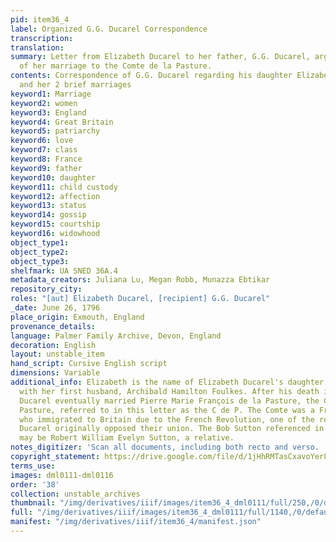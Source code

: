 ```yaml
---
pid: item36_4
label: Organized G.G. Ducarel Correspondence
transcription:
translation:
summary: Letter from Elizabeth Ducarel to her father, G.G. Ducarel, arguing in favor
  of her marriage to the Comte de la Pasture.
contents: Correspondence of G.G. Ducarel regarding his daughter Elizabeth, Betsy,
  and her 2 brief marriages
keyword1: Marriage
keyword2: women
keyword3: England
keyword4: Great Britain
keyword5: patriarchy
keyword6: love
keyword7: class
keyword8: France
keyword9: father
keyword10: daughter
keyword11: child custody
keyword12: affection
keyword13: status
keyword14: gossip
keyword15: courtship
keyword16: widowhood
object_type1:
object_type2:
object_type3:
shelfmark: UA SNED 36A.4
metadata_creators: Juliana Lu, Megan Robb, Munazza Ebtikar
repository_city:
roles: "[aut] Elizabeth Ducarel, [recipient] G.G. Ducarel"
_date: June 26, 1796
place_origin: Exmouth, England
provenance_details:
language: Palmer Family Archive, Devon, England
decoration: English
layout: unstable_item
hand_script: Cursive English script
dimensions: Variable
additional_info: Elizabeth is the name of Elizabeth Ducarel's daughter, whom she had
  with her first husband, Archibald Hamilton Foulkes. After his death in 1795, Elizabeth
  Ducarel eventually married Pierre Marie François de la Pasture, the Comte de la
  Pasture, referred to in this letter as the C de P. The Comte was a French noble
  who immigrated to Britain due to the French Revolution, one of the reasons why G.G.
  Ducarel originally opposed their union. The Bob Sutton referenced in this letter
  may be Robert William Evelyn Sutton, a relative.
notes_digitizer: 'Scan all documents, including both recto and verso. '
copyright_statement: https://drive.google.com/file/d/1jHhRMTasCxavoYer89Wn8_Xn65nL0sW0/view?usp=sharing
terms_use:
images: dml0111-dml0116
order: '38'
collection: unstable_archives
thumbnail: "/img/derivatives/iiif/images/item36_4_dml0111/full/250,/0/default.jpg"
full: "/img/derivatives/iiif/images/item36_4_dml0111/full/1140,/0/default.jpg"
manifest: "/img/derivatives/iiif/item36_4/manifest.json"
---
```

